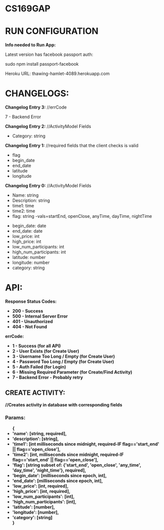 CS169GAP
========
<h1>RUN CONFIGURATION</h1>
<b>Info needed to Run App:</b>
	<p>Latest version has facebook passport auth:</p> 
	<p>sudo npm install passport-facebook</p>
	<p>Heroku URL: thawing-hamlet-4089.herokuapp.com</p>


<h1> CHANGELOGS:</h1>

<b>Changelog Entry 3:</b>
	//errCode
	<p>7 - Backend Error</p>

<b>Changelog Entry 2:</b>
	//ActivityModel Fields
	<ul>
		<li>Category: string</li>
	</ul>

<b>Changelog Entry 1:</b>
	//required fields that the client checks is valid
	<ul>
	    <li>flag</li>
	    <li>begin_date</li>
	    <li>end_date</li>
	    <li>latitude</li>
	    <li>longitude</li>
	</ul>

<b>Changelog Entry 0:</b>
	//ActivityModel Fields
	<ul>
		<li>Name: string</li>
		<li>Description: string</li>
		<li>time1: time</li>
		<li>time2: time</li>
		<li>flag: string -vals=startEnd, openClose, anyTime, dayTime, nightTime</p>
		<li>begin_date: date</li>
		<li>end_date: date</li>
		<li>low_price: int</li>
		<li>high_price: int</li>
		<li>low_num_participants: int</li>
		<li>high_num_participants: int</li>
		<li>latitude: number</li>
		<li>longitude: number</li>
		<li>category: string</li>
	</ul>

<h1>API:</h1>

<b>Response Status Codes:<b>
	<ul>
		<li>200 - Success</li>
		<li>500 - Internal Server Error</li>
		<li>401 - Unauthorized</li>
		<li>404 - Not Found</li>
	</ul>
<b>errCode:</b>
	<ul>
		<li>1 - Success (for all API)</li>
		<li>2 - User Exists (for Create User)</li>
		<li>3 - Username Too Long / Empty (for Create User)</li>
		<li>4 - Password Too Long / Empty (for Create User)</li>
		<li>5 - Auth Failed (for Login)</li>
		<li>6 - Missing Required Parameter (for Create/Find Activity)</li>
		<li>7 - Backend Error - Probably retry</li>
	</ul>

<h2>CREATE ACTIVITY:</h2>
//Creates activity in database with corresponding fields

<h3>Params: </h3>
<ul>
	{
		<li>'name': [string, required],</li>
		<li>'description': [string],</li>
		<li>'time1': [int milliseconds since midnight, required-IF flag=='start_end' || flag=='open_close'],</li>
		<li>'time2': [int, milliseconds since midnight, required-IF flag=='start_end' || flag=='open_close'],</li>
		<li>'flag': [string subset of: {'start_end', 'open_close', 'any_time', 'day_time', 'night_time'}, required],</li>
		<li>'begin_date': [milliseconds since epoch, int],</li>
		<li>'end_date': [milliseconds since epoch, int],</li>
		<li>'low_price': [int, required],</li>
		<li>'high_price': [int, required],</li>
		<li>'low_num_participants': [int],</li>
		<li>'high_num_participants': [int],</li>
		<li>'latitude': [number],</li>
		<li>'longitude': [number],</li>
		<li>'category': [string]</li>
	}
</ul>
